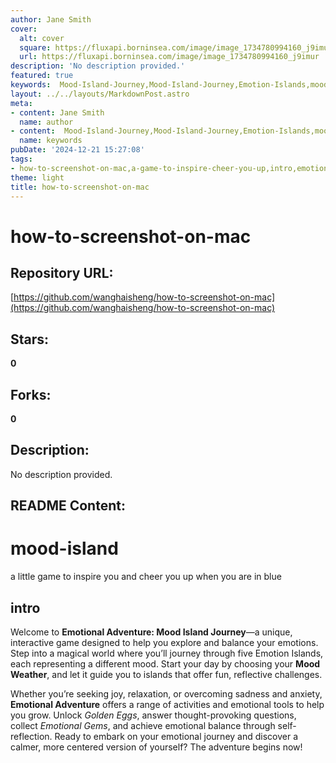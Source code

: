 ```yaml
---
author: Jane Smith
cover:
  alt: cover
  square: https://fluxapi.borninsea.com/image/image_1734780994160_j9imur
  url: https://fluxapi.borninsea.com/image/image_1734780994160_j9imur
description: 'No description provided.'
featured: true
keywords:  Mood-Island-Journey,Mood-Island-Journey,Emotion-Islands,mood-weather,interactive-game,emotions,journey,activities,Golden-Eggs,thought-provoking-questions,Emotional-Gems,self-reflection,emotional-balance
layout: ../../layouts/MarkdownPost.astro
meta:
- content: Jane Smith
  name: author
- content:  Mood-Island-Journey,Mood-Island-Journey,Emotion-Islands,mood-weather,interactive-game,emotions,journey,activities,Golden-Eggs,thought-provoking-questions,Emotional-Gems,self-reflection,emotional-balance
  name: keywords
pubDate: '2024-12-21 15:27:08'
tags:
- how-to-screenshot-on-mac,a-game-to-inspire-cheer-you-up,intro,emotional-adventure,mood-island-journey,mood-weather,emotion-islands,golden-eggs,thought-provoking-questions,emotional-gems,emotional-balance-self-reflection
theme: light
title: how-to-screenshot-on-mac
---
```


# how-to-screenshot-on-mac

## Repository URL: 
[https://github.com/wanghaisheng/how-to-screenshot-on-mac](https://github.com/wanghaisheng/how-to-screenshot-on-mac)

## Stars: 
**0**

## Forks: 
**0**

## Description: 
No description provided.

## README Content: 
# mood-island
a little game to inspire you and cheer you up when you are in blue


## intro

Welcome to **Emotional Adventure: Mood Island Journey**—a unique, interactive game designed to help you explore and balance your emotions. Step into a magical world where you’ll journey through five Emotion Islands, each representing a different mood. Start your day by choosing your **Mood Weather**, and let it guide you to islands that offer fun, reflective challenges. 

Whether you’re seeking joy, relaxation, or overcoming sadness and anxiety, **Emotional Adventure** offers a range of activities and emotional tools to help you grow. Unlock *Golden Eggs*, answer thought-provoking questions, collect *Emotional Gems*, and achieve emotional balance through self-reflection. Ready to embark on your emotional journey and discover a calmer, more centered version of yourself? The adventure begins now!

